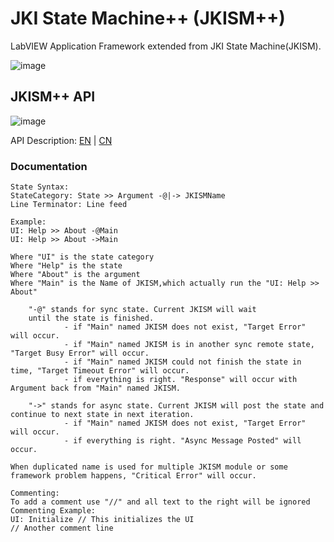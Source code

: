 # JKI State Machine++ (JKISM++)

LabVIEW Application Framework extended from JKI State Machine(JKISM).

![image](https://github.com/NEVSTOP-LAB/JKI-State-Machine-Plus/assets/8196752/5d8a8962-cd7b-4b19-bf9a-fb4e092829a8)

## JKISM++ API

![image](https://github.com/NEVSTOP-LAB/JKI-State-Machine-Plus-Plus/assets/8196752/32b42184-f7c1-4148-b4a7-c18fad737dfd)

API Description:
[EN](src/help/NEVSTOP/JKI%20State%20Machine%2B%2B/VI%20Description.md) |
[CN](src/help/NEVSTOP/JKI%20State%20Machine%2B%2B/VI%20Description(CN).md)

### Documentation

```
State Syntax:
StateCategory: State >> Argument -@|-> JKISMName
Line Terminator: Line feed

Example:
UI: Help >> About -@Main
UI: Help >> About ->Main

Where "UI" is the state category
Where "Help" is the state
Where "About" is the argument
Where "Main" is the Name of JKISM,which actually run the "UI: Help >> About"

    "-@" stands for sync state. Current JKISM will wait
    until the state is finished.
            - if "Main" named JKISM does not exist, "Target Error" will occur.
            - if "Main" named JKISM is in another sync remote state, "Target Busy Error" will occur.
            - if "Main" named JKISM could not finish the state in time, "Target Timeout Error" will occur.
            - if everything is right. "Response" will occur with Argument back from "Main" named JKISM.

    "->" stands for async state. Current JKISM will post the state and continue to next state in next iteration.
            - if "Main" named JKISM does not exist, "Target Error" will occur.
            - if everything is right. "Async Message Posted" will occur.

When duplicated name is used for multiple JKISM module or some framework problem happens, "Critical Error" will occur.

Commenting:
To add a comment use "//" and all text to the right will be ignored
Commenting Example:
UI: Initialize // This initializes the UI
// Another comment line
```
